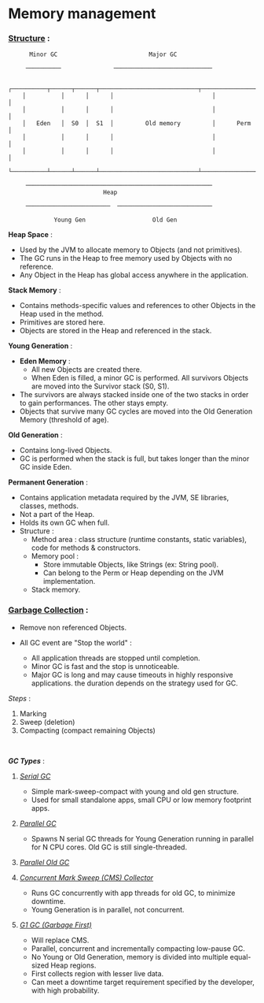 # Memory management

### <u>Structure</u> :
```
      Minor GC                          Major GC

     ──────────               ────────────────────────────

    ┌──────────┬──────┬──────┬────────────────────────────┬────────────────┐
    │          │      │      │                            │                │
    │          │      │      │                            │                │
    │   Eden   │  S0  │  S1  │         Old memory         │      Perm      │
    │          │      │      │                            │                │
    │          │      │      │                            │                │
    └──────────┴──────┴──────┴────────────────────────────┴────────────────┘

     ─────────────────────────────────────────────────────
                           Heap

     ────────────────────────  ───────────────────────────

             Young Gen                   Old Gen
```

**Heap Space** :

- Used by the JVM to allocate memory to Objects (and not primitives).
- The GC runs in the Heap to free memory used by Objects with no reference.
- Any Object in the Heap has global access anywhere in the application.

**Stack Memory** :

- Contains methods-specific values and references to other Objects in the Heap used in the method.
- Primitives are stored here.
- Objects are stored in the Heap and referenced in the stack.

**Young Generation** :

- **Eden Memory** :
    - All new Objects are created there.
    - When Eden is filled, a minor GC is performed. All survivors Objects are moved into the Survivor stack (S0, S1).
- The survivors are always stacked inside one of the two stacks in order to gain performances. The other stays empty.
- Objects that survive many GC cycles are moved into the Old Generation Memory (threshold of age).

**Old Generation** :

- Contains long-lived Objects.
- GC is performed when the stack is full, but takes longer than the minor GC inside Eden.

**Permanent Generation** :

- Contains application metadata required by the JVM, SE libraries, classes, methods.
- Not a part of the Heap.
- Holds its own GC when full.
- Structure :
    - Method area : class structure (runtime constants, static variables), code for methods & constructors.
    - Memory pool :
        - Store immutable Objects, like Strings (ex: String pool).
        - Can belong to the Perm or Heap depending on the JVM implementation.
    - Stack memory.


### <u>Garbage Collection</u> :

- Remove non referenced Objects.

- All GC event are "Stop the world" :
    - All application threads are stopped until completion.
    - Minor GC is fast and the stop is unnoticeable.
    - Major GC is long and may cause timeouts in highly responsive applications. the duration depends on the strategy used for GC.

*Steps* :

1. Marking
2. Sweep (deletion)
3. Compacting (compact remaining Objects)

<br>

***GC Types*** :

1. *<u>Serial GC</u>*
    - Simple mark-sweep-compact with young and old gen structure.
    - Used for small standalone apps, small CPU or low memory footprint apps.


2. *<u>Parallel GC</u>*
    - Spawns N serial GC threads for Young Generation running in parallel for N CPU cores. Old GC is still single-threaded.


3. *<u>Parallel Old GC</u>*


4. *<u>Concurrent Mark Sweep (CMS) Collector</u>*
    - Runs GC concurrently with app threads for old GC, to minimize downtime.
    - Young Generation is in parallel, not concurrent.


5. *<u>G1 GC (Garbage First)</u>*
    - Will replace CMS.
    - Parallel, concurrent and incrementally compacting low-pause GC.
    - No Young or Old Generation, memory is divided into multiple equal-sized Heap regions.
    - First collects region with lesser live data.
    - Can meet a downtime target requirement specified by the developer, with high probability.
